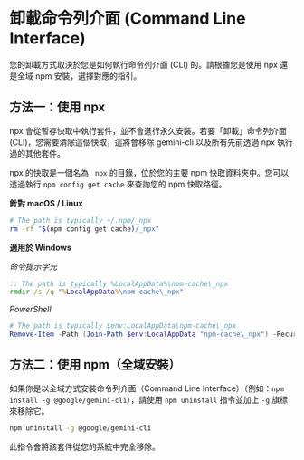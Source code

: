# 卸載命令列介面 (Command Line Interface)

您的卸載方式取決於您是如何執行命令列介面 (CLI) 的。請根據您是使用 npx 還是全域 npm 安裝，選擇對應的指引。

## 方法一：使用 npx

npx 會從暫存快取中執行套件，並不會進行永久安裝。若要「卸載」命令列介面 (CLI)，您需要清除這個快取，這將會移除 gemini-cli 以及所有先前透過 npx 執行過的其他套件。

npx 的快取是一個名為 `_npx` 的目錄，位於您的主要 npm 快取資料夾中。您可以透過執行 `npm config get cache` 來查詢您的 npm 快取路徑。

**針對 macOS / Linux**

```bash
# The path is typically ~/.npm/_npx
rm -rf "$(npm config get cache)/_npx"
```

**適用於 Windows**

_命令提示字元_

```cmd
:: The path is typically %LocalAppData%\npm-cache\_npx
rmdir /s /q "%LocalAppData%\npm-cache\_npx"
```

_PowerShell_

```powershell
# The path is typically $env:LocalAppData\npm-cache\_npx
Remove-Item -Path (Join-Path $env:LocalAppData "npm-cache\_npx") -Recurse -Force
```

## 方法二：使用 npm（全域安裝）

如果你是以全域方式安裝命令列介面（Command Line Interface）（例如：`npm install -g @google/gemini-cli`），請使用 `npm uninstall` 指令並加上 `-g` 旗標來移除它。

```bash
npm uninstall -g @google/gemini-cli
```

此指令會將該套件從您的系統中完全移除。
